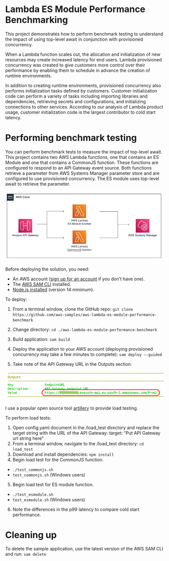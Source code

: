 # Lambda ES Module Performance Benchmarking

This project demonstrates how to perform benchmark testing to understand the impact of using top-level await in conjunction with provisioned concurrency.

When a Lambda function scales out, the allocation and initialization of new resources may create increased latency for end users. Lambda provisioned concurrency was created to give customers more control over their performance by enabling them to schedule in advance the creation of runtime environments.

In addition to creating runtime environments, provisioned concurrency also performs initialization tasks defined by customers. Customer initialization code can perform a variety of tasks including importing libraries and dependencies, retrieving secrets and configurations, and initializing connections to other services. According to our analysis of Lambda product usage, customer initialization code is the largest contributor to cold start latency. 

# Performing benchmark testing
You can perform benchmark tests to measure the impact of top-level await. This project contains two AWS Lambda functions, one that contains an ES Module and one that contains a CommonJS function. These functions are configured to respond to an API Gateway event source. Both functions retrieve a parameter from AWS Systems Manager parameter store and are configured to use provisioned concurrency. The ES module uses top-level await to retrieve the parameter.

![Architecture Diagram](./static/architecture.png)

Before deploying the solution, you need:
- An AWS account ([sign up for an account](https://portal.aws.amazon.com/gp/aws/developer/registration/index.html?nc2=h_ct&src=header_signup) if you don’t have one).
- The [AWS SAM CLI](https://docs.aws.amazon.com/serverless-application-model/latest/developerguide/serverless-sam-cli-install.html) installed.
- [Node.js installed](https://nodejs.org/en/download/) (version 14 minimum).

To deploy:
1.	From a terminal window, clone the GitHub repo:
`git clone https://github.com/aws-samples/aws-lambda-es-module-performance-benchmark`
2.	Change directory:
`cd ./aws-lambda-es-module-performance-benchmark`
3.	Build application:
`sam build`
4.	Deploy the application to your AWS account (deploying provisioned concurrency may take a few minutes to complete):
`sam deploy –-guided`

5.	Take note of the API Gateway URL in the Outputs section.

![Outputs](./static/outputs.png)
 
I use a popular open source tool [artillery](https://artillery.io/) to provide load testing. 

To perform load tests:
1.	Open config.yaml document in the /load_test directory and replace the target string with the URL of the API Gateway:
target: “Put API Gateway url string here”
2.	From a terminal window, navigate to the /load_test directory:
`cd load_test`
3.	Download and install dependencies:
`npm install`
4.	Begin load test for the CommonJS function. 
- `./test_commonjs.sh`
- `test_commonjs.sh` (Windows users)
5.	Begin load test for ES module function. 
- `./test_esmodule.sh`
- `test_esmodule.sh` (Windows users)
6. Note the differences in the p99 latency to compare cold start performance.

# Cleaning up
To delete the sample application, use the latest version of the AWS SAM CLI and run:
`sam delete`
